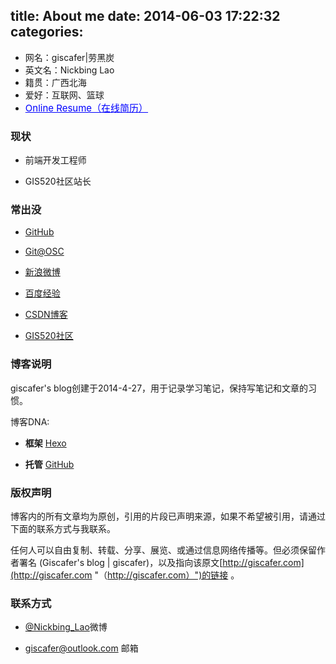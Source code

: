 title: About me
date: 2014-06-03 17:22:32
categories:
---

 - 网名：giscafer|劳黑炭
 - 英文名：Nickbing Lao
 - 籍贯：广西北海
 - 爱好：互联网、篮球
 - <a style="font-size:15px;color:blue" href="http://giscafer.com/aboutme/cv.html" target="_blank">Online Resume（在线简历）</a>
 
### 现状

- 前端开发工程师

- GIS520社区站长

 

### 常出没

 - [GitHub](https://github.com/giscafer)
 
 - [Git@OSC](https://git.oschina.net/giscafer)

 - [新浪微博](http://weibo.com/laohoubin)

 - [百度经验](http://jingyan.baidu.com/user/npublic?un=劳黑炭)

 - [CSDN博客](http://blog.csdn.net/allgis)

 - [GIS520社区](http://www.gis520.com)


 

### 博客说明 ###

giscafer's blog创建于2014-4-27，用于记录学习笔记，保持写笔记和文章的习惯。

博客DNA:

- **框架** [Hexo](http://hexo.io)


- **托管** [GitHub](http://github.com)


### 版权声明 ###

博客内的所有文章均为原创，引用的片段已声明来源，如果不希望被引用，请通过下面的联系方式与我联系。

任何人可以自由复制、转载、分享、展览、或通过信息网络传播等。但必须保留作者署名 (Giscafer's blog | giscafer)，以及指向该原文[http://giscafer.com](http://giscafer.com "（http://giscafer.com）")的链接 。


### 联系方式

 - [@Nickbing_Lao](http://weibo.com/laohoubin)微博
 
 - giscafer@outlook.com 邮箱
